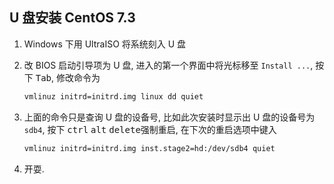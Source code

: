 ## U 盘安装 CentOS 7.3

1. Windows 下用 UltraISO 将系统刻入 U 盘
2. 改 BIOS 启动引导项为 U 盘, 进入的第一个界面中将光标移至 `Install ...`,
   按下 <kbd>Tab</kbd>, 修改命令为

   ```bash
   vmlinuz initrd=initrd.img linux dd quiet
   ```

3. 上面的命令只是查询 U 盘的设备号, 比如此次安装时显示出 U 盘的设备号为 `sdb4`,
   按下 <kbd>ctrl</kbd> <kbd>alt</kbd> <kbd>delete</kbd>强制重启,
   在下次的重启选项中键入

   ```bash
   vmlinuz initrd=initrd.img inst.stage2=hd:/dev/sdb4 quiet
   ```

4. 开耍.
